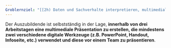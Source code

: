 ```yaml
---
Groblernziel: "[[2h) Daten und Sachverhalte interpretieren, multimedial aufbereiten und situationsgerecht unter Nutzung digitaler Werkzeuge und unter Berücksichtigung der betrieblichen Vorgaben präsentieren]]"
---
```

Der Auszubildende ist selbstständig in der Lage, **innerhalb von drei Arbeitstagen eine multimediale Präsentation zu erstellen, die mindestens zwei verschiedene digitale Werkzeuge (z.B. PowerPoint, Handout, Infoseite, etc.) verwendet und diese vor einem Team zu präsentieren**.